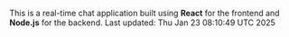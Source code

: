 This is a real-time chat application built using **React** for the frontend and **Node.js** for the backend.
Last updated: Thu Jan 23 08:10:49 UTC 2025
